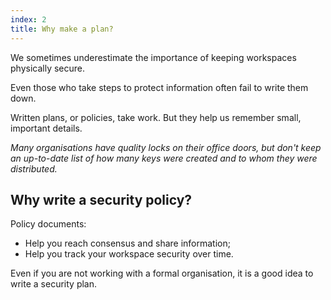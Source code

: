 ```yaml
---
index: 2
title: Why make a plan?
---
```

We sometimes underestimate the importance of keeping workspaces physically secure. 

Even those who take steps to protect information often fail to write them down. 

Written plans, or policies, take work. But they help us remember small, important details. 

*Many organisations have quality locks on their office doors, but don't keep an up-to-date list of how many keys were created and to whom they were distributed.* 

## Why write a security policy?

Policy documents: 

* Help you reach consensus and share information;
* Help you track your workspace security over time.

Even if you are not working with a formal organisation, it is a good idea to write a security plan.